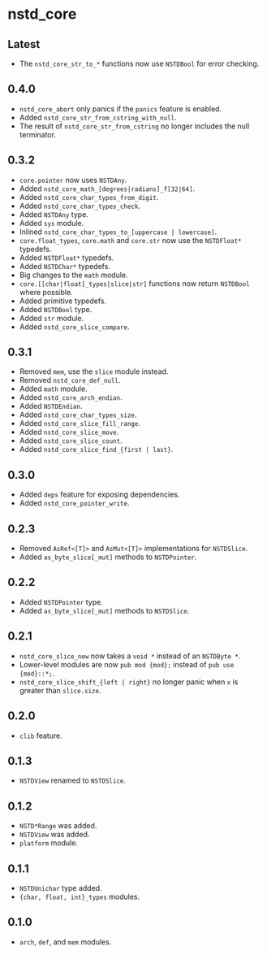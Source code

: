 # nstd_core
## Latest
- The `nstd_core_str_to_*` functions now use `NSTDBool` for error checking.
## 0.4.0
- `nstd_core_abort` only panics if the `panics` feature is enabled.
- Added `nstd_core_str_from_cstring_with_null`.
- The result of `nstd_core_str_from_cstring` no longer includes the null terminator.
## 0.3.2
- `core.pointer` now uses `NSTDAny`.
- Added `nstd_core_math_[degrees|radians]_f[32|64]`.
- Added `nstd_core_char_types_from_digit`.
- Added `nstd_core_char_types_check`.
- Added `NSTDAny` type.
- Added `sys` module.
- Inlined `nstd_core_char_types_to_[uppercase | lowercase]`.
- `core.float_types`, `core.math` and `core.str` now use the `NSTDFloat*` typedefs.
- Added `NSTDFloat*` typedefs.
- Added `NSTDChar*` typedefs.
- Big changes to the `math` module.
- `core.[[char|float]_types|slice|str]` functions now return `NSTDBool` where possible.
- Added primitive typedefs.
- Added `NSTDBool` type.
- Added `str` module.
- Added `nstd_core_slice_compare`.
## 0.3.1
- Removed `mem`, use the `slice` module instead.
- Removed `nstd_core_def_null`.
- Added `math` module.
- Added `nstd_core_arch_endian`.
- Added `NSTDEndian`.
- Added `nstd_core_char_types_size`.
- Added `nstd_core_slice_fill_range`.
- Added `nstd_core_slice_move`.
- Added `nstd_core_slice_count`.
- Added `nstd_core_slice_find_{first | last}`.
## 0.3.0
- Added `deps` feature for exposing dependencies.
- Added `nstd_core_pointer_write`.
## 0.2.3
- Removed `AsRef<[T]>` and `AsMut<[T]>` implementations for `NSTDSlice`.
- Added `as_byte_slice[_mut]` methods to `NSTDPointer`.
## 0.2.2
- Added `NSTDPointer` type.
- Added `as_byte_slice[_mut]` methods to `NSTDSlice`.
## 0.2.1
- `nstd_core_slice_new` now takes a `void *` instead of an `NSTDByte *`.
- Lower-level modules are now `pub mod {mod};` instead of `pub use {mod}::*;`.
- `nstd_core_slice_shift_{left | right}` no longer panic when `x` is greater than `slice.size`.
## 0.2.0
- `clib` feature.
## 0.1.3
- `NSTDView` renamed to `NSTDSlice`.
## 0.1.2
- `NSTD*Range` was added.
- `NSTDView` was added.
- `platform` module.
## 0.1.1
- `NSTDUnichar` type added.
- `{char, float, int}_types` modules.
## 0.1.0
- `arch`, `def`, and `mem` modules.
